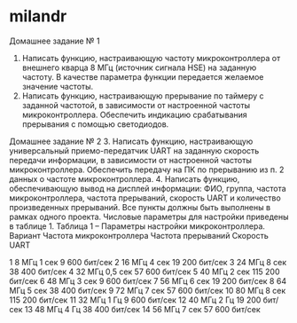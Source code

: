 # milandr

Домашнее задание № 1
1.	Написать функцию, настраивающую частоту микроконтроллера от внешнего кварца 8 МГц (источник сигнала HSE) на заданную частоту. В качестве параметра функции передается желаемое значение частоты.
2.	Написать функцию, настраивающую прерывание по таймеру с заданной частотой, в зависимости от настроенной частоты микроконтроллера. Обеспечить индикацию срабатывания прерывания с помощью светодиодов.

Домашнее задание № 2
3.	Написать функцию, настраивающую универсальный приемо-передатчик UART на заданную скорость передачи информации, в зависимости от настроенной частоты микроконтроллера. Обеспечить передачу на ПК по прерыванию из п. 2 данных о частоте микроконтроллера.
4.	Написать функцию, обеспечивающую вывод на дисплей информации: ФИО, группа, частота микроконтроллера, частота прерываний, скорость UART и количество произведенных прерываний.
Все пункты должны быть выполнены в рамках одного проекта. Числовые параметры для настройки приведены в таблице 1.
Таблица 1 – Параметры настройки микроконтроллера.
Вариант	Частота микроконтроллера	Частота прерываний	Скорость UART

1	8 МГц	1 сек	9 600 бит/сек
2	16 МГц	4 сек	19 200 бит/сек
3	24 МГц	8 сек	38 400 бит/сек
4	32 МГц	0,5 сек	57 600 бит/сек
5	40 МГц	2 сек	115 200 бит/сек
6	48 МГц	3 сек	9 600 бит/сек
7	56 МГц	6 сек	19 200 бит/сек
8	64 МГц	5 сек	38 400 бит/сек
9	72 МГц	7 сек	57 600 бит/сек
10	80 МГц	8 сек	115 200 бит/сек
11	32 МГц	1 Гц	9 600 бит/сек
12	40 МГц	2 Гц	19 200 бит/сек
13	48 МГц	4 Гц	38 400 бит/сек
14	56 МГц	7 сек	57 600 бит/сек
